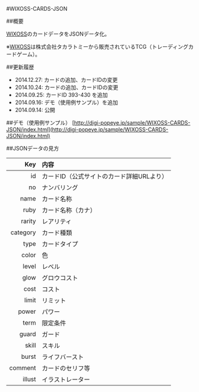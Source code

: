 #WIXOSS-CARDS-JSON

##概要

[WIXOSS][]のカードデータをJSONデータ化。

※[WIXOSS][]は株式会社タカラトミーから販売されているTCG（トレーディングカードゲーム）。


##更新履歴

* 2014.12.27: カードの追加、カードIDの変更
* 2014.10.24: カードの追加、カードIDの変更
* 2014.09.25: カードID 393-430 を追加
* 2014.09.16: デモ（使用例サンプル）を追加
* 2014.09.14: 公開


##デモ（使用例サンプル）
[http://digi-popeye.jp/sample/WIXOSS-CARDS-JSON/index.html](http://digi-popeye.jp/sample/WIXOSS-CARDS-JSON/index.html)


##JSONデータの見方

| Key      | 内容                                     |
|---------:|:-----------------------------------------|
| id       | カードID（公式サイトのカード詳細URLより）|
| no       | ナンバリング                             |
| name     | カード名称                               |
| ruby     | カード名称（カナ）                       |
| rarity   | レアリティ                               |
| category | カード種類                               |
| type     | カードタイプ                             |
| color    | 色                                       |
| level    | レベル                                   |
| glow     | グロウコスト                             |
| cost     | コスト                                   |
| limit    | リミット                                 |
| power    | パワー                                   |
| term     | 限定条件                                 |
| guard    | ガード                                   |
| skill    | スキル                                   |
| burst    | ライフバースト                           |
| comment  | カードのセリフ等                         |
| illust   | イラストレーター                         |


[wixoss]: http://www.takaratomy.co.jp/products/wixoss/ "WIXOSS"